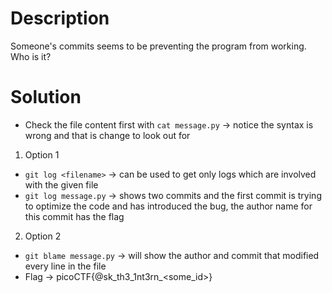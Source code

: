 # Description 
Someone's commits seems to be preventing the program from working. Who is it?

# Solution
- Check the file content first with `cat message.py` -> notice the syntax is wrong and that is change to look out for
1. Option 1
  - `git log <filename>` -> can be used to get only logs which are involved with the given file
  - `git log message.py` -> shows two commits and the first commit is trying to optimize the code and has introduced the bug, the author name for this commit has the flag
2. Option 2
  - `git blame message.py` -> will show the author and commit that modified every line in the file
- Flag -> picoCTF{@sk_th3_1nt3rn_<some_id>}
